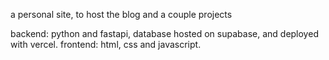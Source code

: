 a personal site, to host the blog and a couple projects 

backend: python and fastapi, database hosted on supabase, and deployed with vercel. 
frontend: html, css and javascript.

